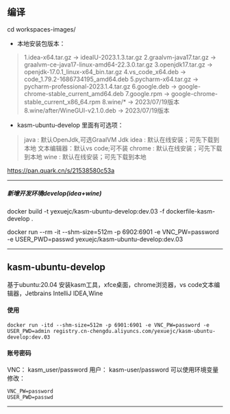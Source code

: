 ## 编译
cd workspaces-images/

* 本地安装包版本：
> 1.idea-x64.tar.gz                     -> ideaIU-2023.1.3.tar.gz
> 2.graalvm-java17.tar.gz               -> graalvm-ce-java17-linux-amd64-22.3.0.tar.gz
> 3.openjdk17.tar.gz                    -> openjdk-17.0.1_linux-x64_bin.tar.gz
> 4.vs_code_x64.deb                     -> code_1.79.2-1686734195_amd64.deb
> 5.pycharm-x64.tar.gz                  -> pycharm-professional-2023.1.4.tar.gz
> 6.google.deb                          -> google-chrome-stable_current_amd64.deb
> 7.google.rpm                          -> google-chrome-stable_current_x86_64.rpm
> 8.wine/*                              -> 2023/07/19版本
> 8.wine/after/WineGUI-v2.1.0.deb       -> 2023/07/19版本

* kasm-ubuntu-develop 里面有可选项：
> java : 默认OpenJdk,可选GraalVM Jdk
> idea : 默认在线安装；可先下载到本地
> 文本编辑器：默认vs code;可不装
> chrome : 默认在线安装；可先下载到本地
> wine : 默认在线安装；可先下载到本地

https://pan.quark.cn/s/21538580c53a

---
##### 新增开发环境develop(idea+wine)
docker build -t yexuejc/kasm-ubuntu-develop:dev.03 -f dockerfile-kasm-develop .

docker run --rm  -it --shm-size=512m -p 6902:6901 -e VNC_PW=password -e USER_PWD=passwd yexuejc/kasm-ubuntu-develop:dev.03

---

## kasm-ubuntu-develop
基于ubuntu:20.04 安装kasm工具，xfce桌面，chrome浏览器，vs code文本编辑器，Jetbrains IntelliJ IDEA,Wine

#### 使用
```
docker run -itd --shm-size=512m -p 6901:6901 -e VNC_PW=password -e USER_PWD=admin registry.cn-chengdu.aliyuncs.com/yexuejc/kasm-ubuntu-develop:dev.03
```

#### 账号密码
VNC： kasm_user/password
用户： kasm-user/password
可以使用环境变量修改：
```
VNC_PW=password
USER_PWD=passwd
```

---
